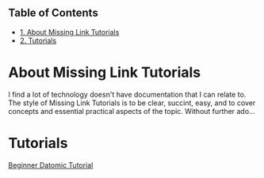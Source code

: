 <div id="table-of-contents">
<h2>Table of Contents</h2>
<div id="text-table-of-contents">
<ul>
<li><a href="#sec-1">1. About Missing Link Tutorials</a></li>
<li><a href="#sec-2">2. Tutorials</a></li>
</ul>
</div>
</div>


# About Missing Link Tutorials<a id="sec-1" name="sec-1"></a>

I find a lot of technology doesn't have documentation that I can
relate to.  The style of Missing Link Tutorials is to be clear,
succint, easy, and to cover concepts and essential practical aspects
of the topic.  Without further ado&#x2026;

# Tutorials<a id="sec-2" name="sec-2"></a>

[Beginner Datomic Tutorial](https://github.com/ftravers/datomic-tutorial)
